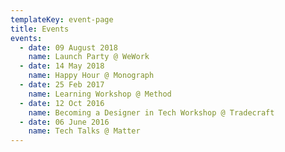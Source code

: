 ```yaml
---
templateKey: event-page
title: Events
events:
  - date: 09 August 2018
    name: Launch Party @ WeWork
  - date: 14 May 2018
    name: Happy Hour @ Monograph
  - date: 25 Feb 2017
    name: Learning Workshop @ Method
  - date: 12 Oct 2016
    name: Becoming a Designer in Tech Workshop @ Tradecraft
  - date: 06 June 2016
    name: Tech Talks @ Matter
---
```


